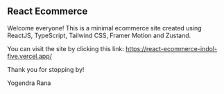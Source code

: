 
## React Ecommerce

Welcome everyone! This is a minimal ecommerce site created using ReactJS, TypeScript, Tailwind CSS, Framer Motion and Zustand.

You can visit the site by clicking this link: https://react-ecommerce-indol-five.vercel.app/ 


Thank you for stopping by!

Yogendra Rana


